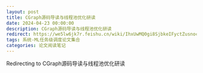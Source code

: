 ```yaml
---
layout: post
title: CGraph源码导读与线程池优化研读
date: 2024-04-23 00:00:00
description: CGraph源码导读与线程池优化研读
redirect: https://we5lw6jk7r.feishu.cn/wiki/IhxUwMQ0gi8SjbkeIFyctZusnoc?from=from_copylink
tags: 系统-ML任务级调度论文集合
categories: 论文阅读笔记
---
```


Redirecting to CGraph源码导读与线程池优化研读
